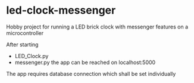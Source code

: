 # led-clock-messenger
Hobby project for running a LED brick clock with messenger features on a microcontroller

After starting
* LED_Clock.py
* messenger.py
the app can be reached on localhost:5000

The app requires database connection which shall be set individually
